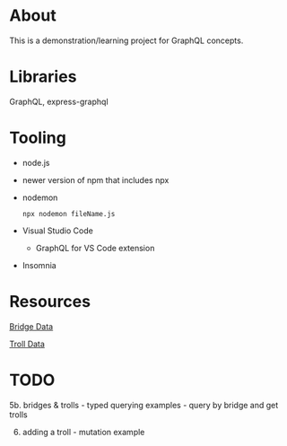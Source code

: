 # About

This is a demonstration/learning project for GraphQL concepts.

# Libraries

GraphQL, express-graphql

# Tooling

* node.js
* newer version of npm that includes npx
* nodemon

    `npx nodemon fileName.js`
* Visual Studio Code
    * GraphQL for VS Code extension
* Insomnia

# Resources
[Bridge Data](https://github.com/humphd/bridge-troll)

[Troll Data](http://www.dreamworks.com/trolls/explore/trolls/toys)

# TODO

5b. bridges & trolls - typed querying examples
    - query by bridge and get trolls

6. adding a troll - mutation example

